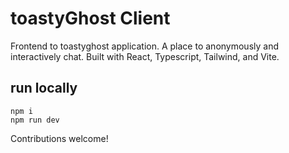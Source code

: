 # toastyGhost Client

Frontend to toastyghost application. A place to anonymously and interactively chat. Built with React, Typescript, Tailwind, and Vite.

## run locally

```
npm i
npm run dev
```

Contributions welcome!
